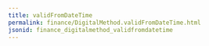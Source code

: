 ```yaml
---
title: validFromDateTime
permalink: finance/DigitalMethod.validFromDateTime.html
jsonid: finance_digitalmethod_validfromdatetime
---
```

